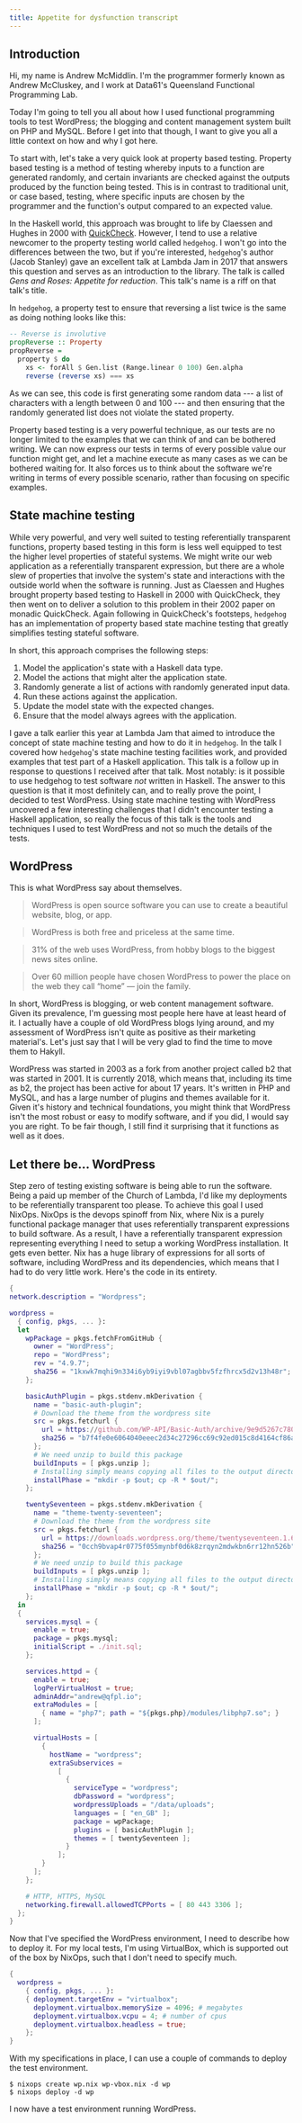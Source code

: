 ```yaml
---
title: Appetite for dysfunction transcript
---
```


## Introduction

Hi, my name is Andrew McMiddlin. I'm the programmer formerly known as Andrew McCluskey, and I work
at Data61's Queensland Functional Programming Lab.

Today I'm going to tell you all about how I used functional programming tools to test WordPress;
the blogging and content management system built on PHP and MySQL. Before I get into that though, I
want to give you all a little context on how and why I got here.

To start with, let's take a very quick look at property based testing. Property based testing is a
method of testing whereby inputs to a function are generated randomly, and certain invariants are
checked against the outputs produced by the function being tested. This is in contrast to
traditional unit, or case based, testing, where specific inputs are chosen by the programmer and the
function's output compared to an expected value.

In the Haskell world, this approach was brought to life by Claessen and Hughes in 2000 with
[QuickCheck](http://www.cse.chalmers.se/~rjmh/QuickCheck/). However, I tend to use a relative
newcomer to the property testing world called `hedgehog`. I won't go into the differences between
the two, but if you're interested, `hedgehog`'s author (Jacob Stanley) gave an excellent talk at
Lambda Jam in 2017 that answers this question and serves as an introduction to the library. The talk
is called _Gens and Roses: Appetite for reduction_. This talk's name is a riff on that talk's title.

In `hedgehog`, a property test to ensure that reversing a list twice is the same as doing nothing
looks like this:

```haskell
-- Reverse is involutive
propReverse :: Property
propReverse =
  property $ do
    xs <- forAll $ Gen.list (Range.linear 0 100) Gen.alpha
    reverse (reverse xs) === xs
```

As we can see, this code is first generating some random data --- a list of characters with a length
between 0 and 100 --- and then ensuring that the randomly generated list does not violate the stated
property.

Property based testing is a very powerful technique, as our tests are no longer limited to the
examples that we can think of and can be bothered writing. We can now express our tests in terms of
every possible value our function might get, and let a machine execute as many cases as we can be
bothered waiting for. It also forces us to think about the software we're writing in terms of every
possible scenario, rather than focusing on specific examples.

## State machine testing

While very powerful, and very well suited to testing referentially transparent functions, property
based testing in this form is less well equipped to test the higher level properties of stateful
systems. We might write our web application as a referentially transparent expression, but there are
a whole slew of properties that involve the system's state and interactions with the outside world
when the software is running. Just as Claessen and Hughes brought property based testing to Haskell
in 2000 with QuickCheck, they then went on to deliver a solution to this problem in their 2002 paper
on monadic QuickCheck. Again following in QuickCheck's footsteps, `hedgehog` has an implementation
of property based state machine testing that greatly simplifies testing stateful software.

In short, this approach comprises the following steps:

1. Model the application's state with a Haskell data type.
2. Model the actions that might alter the application state.
3. Randomly generate a list of actions with randomly generated input data.
4. Run these actions against the application.
5. Update the model state with the expected changes.
6. Ensure that the model always agrees with the application.

I gave a talk earlier this year at Lambda Jam that aimed to introduce the concept of state machine
testing and how to do it in `hedgehog`. In the talk I covered how `hedgehog`'s state machine testing
facilities work, and provided examples that test part of a Haskell application. This talk is a
follow up in response to questions I received after that talk. Most notably: is it possible to use
hedgehog to test software _not_ written in Haskell. The answer to this question is that it most
definitely can, and to really prove the point, I decided to test WordPress. Using state machine
testing with WordPress uncovered a few interesting challenges that I didn't encounter testing a
Haskell application, so really the focus of this talk is the tools and techniques I used to test
WordPress and not so much the details of the tests.

## WordPress

This is what WordPress say about themselves.

> WordPress is open source software you can use to create a beautiful website, blog, or app.

> WordPress is both free and priceless at the same time.

> 31% of the web uses WordPress, from hobby blogs to the biggest news sites online.

> Over 60 million people have chosen WordPress to power the place on the web they call “home” — join the family.

In short, WordPress is blogging, or web content management software. Given its prevalence, I'm
guessing most people here have at least heard of it. I actually have a couple of old WordPress blogs
lying around, and my assessment of WordPress isn't quite as positive as their marketing material's.
Let's just say that I will be very glad to find the time to move them to Hakyll.

WordPress was started in 2003 as a fork from another project called b2 that was started in 2001. It
is currently 2018, which means that, including its time as b2, the project has been active for about
17 years. It's written in PHP and MySQL, and has a large number of plugins and themes available for
it. Given it's history and technical foundations, you might think that WordPress isn't the most
robust or easy to modify software, and if you did, I would say you are right. To be fair though, I
still find it surprising that it functions as well as it does.

## Let there be... WordPress

Step zero of testing existing software is being able to run the software. Being a paid up member of
the Church of Lambda, I'd like my deployments to be referentially transparent too please. To achieve
this goal I used NixOps. NixOps is the devops spinoff from Nix, where Nix is a purely functional
package manager that uses referentially transparent expressions to build software. As a result, I
have a referentially transparent expression representing everything I need to setup a working
WordPress installation. It gets even better. Nix has a huge library of expressions for all sorts of
software, including WordPress and its dependencies, which means that I had to do very little work.
Here's the code in its entirety.

```nix
{
network.description = "Wordpress";

wordpress =
  { config, pkgs, ... }:
  let
    wpPackage = pkgs.fetchFromGitHub {
      owner = "WordPress";
      repo = "WordPress";
      rev = "4.9.7";
      sha256 = "1kxwk7mqhi9n334i6yb9iyi9vbl07agbbv5fzfhrcx5d2v13h48r";
    };

    basicAuthPlugin = pkgs.stdenv.mkDerivation {
      name = "basic-auth-plugin";
      # Download the theme from the wordpress site
      src = pkgs.fetchurl {
        url = https://github.com/WP-API/Basic-Auth/archive/9e9d5267c7805c024f141d115b224cdee5a10008.zip;
        sha256 = "b7f4fe0e6064040eeec2d34c27296cc69c92ed015c8d4164cf86af002fde2ddd";
      };
      # We need unzip to build this package
      buildInputs = [ pkgs.unzip ];
      # Installing simply means copying all files to the output directory
      installPhase = "mkdir -p $out; cp -R * $out/";
    };

    twentySeventeen = pkgs.stdenv.mkDerivation {
      name = "theme-twenty-seventeen";
      # Download the theme from the wordpress site
      src = pkgs.fetchurl {
        url = https://downloads.wordpress.org/theme/twentyseventeen.1.6.zip;
        sha256 = "0cch9bvap4r0775f055mynbf0d6k8zrqyn2mdwkbn6rr12hn526b";
      };
      # We need unzip to build this package
      buildInputs = [ pkgs.unzip ];
      # Installing simply means copying all files to the output directory
      installPhase = "mkdir -p $out; cp -R * $out/";
    };
  in
  {
    services.mysql = {
      enable = true;
      package = pkgs.mysql;
      initialScript = ./init.sql;
    };

    services.httpd = {
      enable = true;
      logPerVirtualHost = true;
      adminAddr="andrew@qfpl.io";
      extraModules = [
        { name = "php7"; path = "${pkgs.php}/modules/libphp7.so"; }
      ];

      virtualHosts = [
        {
          hostName = "wordpress";
          extraSubservices =
            [
              {
                serviceType = "wordpress";
                dbPassword = "wordpress";
                wordpressUploads = "/data/uploads";
                languages = [ "en_GB" ];
                package = wpPackage;
                plugins = [ basicAuthPlugin ];
                themes = [ twentySeventeen ];
              }
            ];
        }
      ];
    };

    # HTTP, HTTPS, MySQL
    networking.firewall.allowedTCPPorts = [ 80 443 3306 ];
  };
}
```

Now that I've specified the WordPress environment, I need to describe how to deploy it. For my local
tests, I'm using VirtualBox, which is supported out of the box by NixOps, such that I don't need to
specify much.

```nix
{
  wordpress =
    { config, pkgs, ... }:
    { deployment.targetEnv = "virtualbox";
      deployment.virtualbox.memorySize = 4096; # megabytes
      deployment.virtualbox.vcpu = 4; # number of cpus
      deployment.virtualbox.headless = true;
    };
}
```

With my specifications in place, I can use a couple of commands to deploy the test environment.

```
$ nixops create wp.nix wp-vbox.nix -d wp
$ nixops deploy -d wp 
```

I now have a test environment running WordPress.


